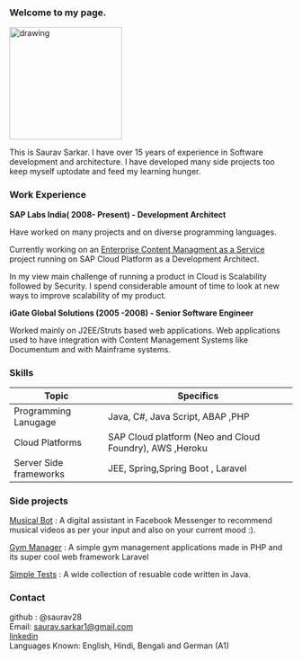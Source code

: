 ### Welcome to my page.
<img src="https://avatars2.githubusercontent.com/u/238587?s=460&u=811952ee982a4ae8689d380dec72e95836bfe61b&v=4" alt="drawing" width="200"/> 

This is Saurav Sarkar. 
I have over 15 years of experience in Software development and architecture.
I have developed many side projects too keep myself uptodate and feed my learning hunger.

### Work Experience

**SAP Labs India( 2008- Present) - Development Architect**

Have worked on many projects and on diverse programming languages.

Currently working on an [Enterprise Content Managment as a Service](https://help.sap.com/viewer/product/DOCUMENT_MANAGEMENT/Cloud/en-US) project running on SAP Cloud Platform as a Development Architect.

In my view main challenge of running a product in Cloud is Scalability followed by Security. I spend considerable amount of time to look at new ways to improve scalability of my product.

**iGate Global Solutions (2005 -2008) - Senior Software Engineer**

Worked mainly on J2EE/Struts based web applications. Web applications used to have integration with Content Management Systems like Documentum and with Mainframe systems.

### Skills

| Topic      | Specifics |
| ----------- | ----------- |
| Programming Lanugage      | Java, C#, Java Script, ABAP ,PHP     |
| Cloud Platforms   | SAP Cloud platform (Neo and Cloud Foundry), AWS ,Heroku       |
| Server Side frameworks  | JEE, Spring,Spring Boot , Laravel      |

### Side projects

[Musical Bot](https://medium.com/@saurav.sarkar1/build-a-facebook-messenger-bot-with-botkit-5ab159d79f94?source=your_stories_page-------------------------------------) : A digital assistant in Facebook Messenger to recommend musical videos as per your input and also on your current mood :).

[Gym Manager](https://github.com/saurav28/GymManager) : A simple gym management applications made in PHP and its super cool web framework Laravel

[Simple Tests](https://github.com/saurav28/SimpleTests) : A wide collection of resuable code written in Java. 


### Contact
github : @saurav28 <br>
Email: <saurav.sarkar1@gmail.com> <br>
[linkedin](https://www.linkedin.com/in/sauravsarkar1/) <br>
Languages Known: English, Hindi, Bengali and German (A1)
